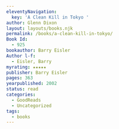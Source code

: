 ```yaml
---
eleventyNavigation:
  key: 'A Clean Kill in Tokyo '
author: Glenn Dixon
layout: layouts/books.njk
permalink: /books/a-clean-kill-in-tokyo/
Book Id:
  - 925
bookauthor: Barry Eisler
Author l-f:
  - Eisler, Barry
myrating: ★★★★★
publisher: Barry Eisler
pages: 363
yearpublished: 2002
status: read
categories:
  - GoodReads
  - Uncategorized
tags:
  - books
---
```

